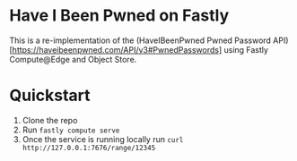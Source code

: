 # Have I Been Pwned on Fastly

This is a re-implementation of the (HaveIBeenPwned Pwned Password API)[https://haveibeenpwned.com/API/v3#PwnedPasswords] using Fastly Compute@Edge and Object Store.

# Quickstart

1. Clone the repo
2. Run `fastly compute serve`
3. Once the service is running locally run `curl http://127.0.0.1:7676/range/12345`

